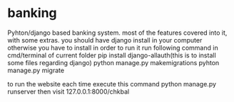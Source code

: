 # banking
Pyhton/django based banking system. most of the features covered into it, with some extras.
you should have django install in your computer otherwise you have to install in order to run it
run following command in cmd/terminal of current folder
pip install django-allauth(this is to install some files regarding django)
python manage.py makemigrations
pyhton manage.py migrate

to run the website each time execute this command
python manage.py runserver
then visit 127.0.0.1:8000/chkbal
